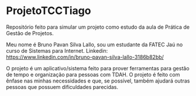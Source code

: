 # ProjetoTCCTiago

Repositório feito para simular um projeto como estudo da aula de Prática de Gestão de Projetos.

Meu nome é Bruno Pavan Silva Lallo, sou um estudante da FATEC Jaú no curso de Sistemas para Internet. 
Linkedin: https://www.linkedin.com/in/bruno-pavan-silva-lallo-3186b82bb/

O projeto é um aplicativo/sistema feito para prover ferramentas para gestão de tempo e organização para pessoas com TDAH. O projeto é feito com ênfase nas minhas necessidades e que, se possível, também ajudará outras pessoas que possuem dificuldades parecidas.
